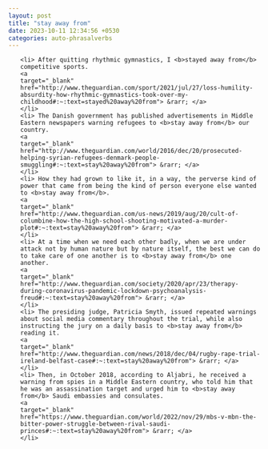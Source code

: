 ```yaml
---
layout: post
title: "stay away from"
date: 2023-10-11 12:34:56 +0530
categories: auto-phrasalverbs
---
```

<ol>

    <li> After quitting rhythmic gymnastics, I <b>stayed away from</b> competitive sports.
    <a 
    target="_blank" 
    href="http://www.theguardian.com/sport/2021/jul/27/loss-humility-absurdity-how-rhythmic-gymnastics-took-over-my-childhood#:~:text=stayed%20away%20from"> &rarr; </a>
    </li>
    <li> The Danish government has published advertisements in Middle Eastern newspapers warning refugees to <b>stay away from</b> our country.
    <a 
    target="_blank" 
    href="http://www.theguardian.com/world/2016/dec/20/prosecuted-helping-syrian-refugees-denmark-people-smuggling#:~:text=stay%20away%20from"> &rarr; </a>
    </li>
    <li> How they had grown to like it, in a way, the perverse kind of power that came from being the kind of person everyone else wanted to <b>stay away from</b>.
    <a 
    target="_blank" 
    href="http://www.theguardian.com/us-news/2019/aug/20/cult-of-columbine-how-the-high-school-shooting-motivated-a-murder-plot#:~:text=stay%20away%20from"> &rarr; </a>
    </li>
    <li> At a time when we need each other badly, when we are under attack not by human nature but by nature itself, the best we can do to take care of one another is to <b>stay away from</b> one another.
    <a 
    target="_blank" 
    href="http://www.theguardian.com/society/2020/apr/23/therapy-during-coronavirus-pandemic-lockdown-psychoanalysis-freud#:~:text=stay%20away%20from"> &rarr; </a>
    </li>
    <li> The presiding judge, Patricia Smyth, issued repeated warnings about social media commentary throughout the trial, while also instructing the jury on a daily basis to <b>stay away from</b> reading it.
    <a 
    target="_blank" 
    href="http://www.theguardian.com/news/2018/dec/04/rugby-rape-trial-ireland-belfast-case#:~:text=stay%20away%20from"> &rarr; </a>
    </li>
    <li> Then, in October 2018, according to Aljabri, he received a warning from spies in a Middle Eastern country, who told him that he was an assassination target and urged him to <b>stay away from</b> Saudi embassies and consulates.
    <a 
    target="_blank" 
    href="https://www.theguardian.com/world/2022/nov/29/mbs-v-mbn-the-bitter-power-struggle-between-rival-saudi-princes#:~:text=stay%20away%20from"> &rarr; </a>
    </li>